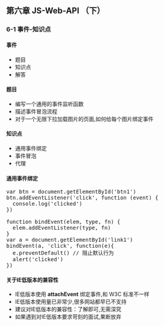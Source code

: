 ## 第六章 JS-Web-API （下） ##
### 6-1 事件-知识点 ###
#### 事件 ####
- 题目
- 知识点
- 解答
#### 题目 ####
- 编写一个通用的事件监听函数
- 描述事件冒泡流程
- 对于一个无限下拉加载图片的页面,如何给每个图片绑定事件
#### 知识点 ####
- 通用事件绑定
- 事件冒泡
- 代理
#### 通用事件绑定 ####
<pre>
var btn = document.getElementById('btn1')
btn.addEventListener('click', function (event) {
  console.log('clicked')
})

function bindEvent(elem, type, fn) {
  elem.addEventListener(type, fn)
}
var a = document.getElementById('link1')
bindEvent(a, 'click', function(e){
  e.preventDefault() // 阻止默认行为
  alert('clicked')
})
</pre>
#### 关于IE低版本的兼容性 ####
- IE低版本使用 <b>attachEvent</b> 绑定事件,和 W3C 标准不一样
- IE低版本使用量已非常少,很多网站都早已不支持
- 建议对IE低版本的兼容性：了解即可,无需深究
- 如果遇到对IE低版本要求苛刻的面试,果断放弃